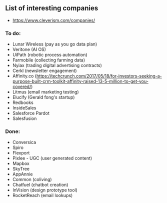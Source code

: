 ## List of interesting companies

* https://www.cleverism.com/companies/

### To do:
* Lunar Wireless (pay as you go data plan)
* Veritone (AI OS)
* UiPath (robotic process automation)
* Farmobile (collecting farming data)
* Nyiax (trading digital advertising contracts)
* Cerkl (newsletter engagement)
* Affinity.co (https://techcrunch.com/2017/05/18/for-investors-seeking-a-purpose-built-crm-toolkit-affinity-raised-13-5-million-to-get-you-covered/)
* Litmus (email marketing testing)
* Elucify (Gerald fong's startup)
* Redbooks
* InsideSales
* Salesforce Pardot
* Salesfusion

### Done:
* Conversica
* Spiro
* Flexport
* Pixlee - UGC (user generated content)
* Mapbox
* SkyTree
* AppAnnie
* Common (coliving)
* Chatfuel (chatbot creation)
* InVision (design prototype tool)
* RocketReach (email lookups)

